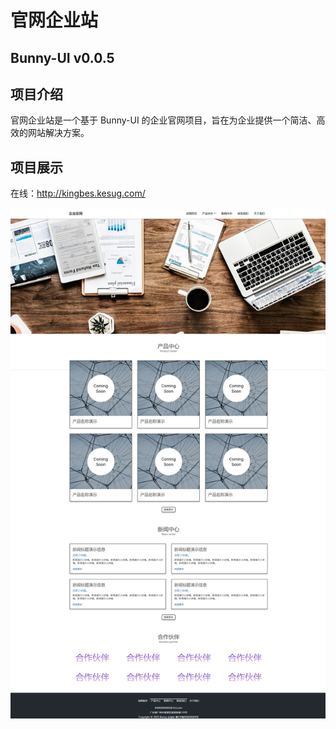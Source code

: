 # 官网企业站

## Bunny-UI v0.0.5

## 项目介绍

官网企业站是一个基于 Bunny-UI 的企业官网项目，旨在为企业提供一个简洁、高效的网站解决方案。

## 项目展示

在线：http://kingbes.kesug.com/

![首页](./images/index.jpeg)